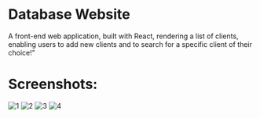 # Database Website
A front-end web application, built with React, rendering a list of clients, enabling users to add new clients and to search for a specific client of their choice!"

# Screenshots:
![1](https://github.com/gallevy94/DatabaseProject/assets/68893640/46acc800-3f54-411e-9573-f8243014b956)
![2](https://github.com/gallevy94/DatabaseProject/assets/68893640/916b6943-ad92-497a-b741-55210f0016dd)
![3](https://github.com/gallevy94/DatabaseProject/assets/68893640/a6eca00f-995f-421b-9d45-95985a252e73)
![4](https://github.com/gallevy94/DatabaseProject/assets/68893640/66d6af1f-3752-4022-9e81-da5c96532c46)
